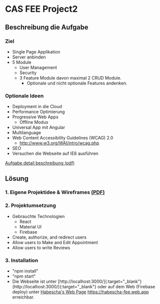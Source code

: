 # CAS FEE Project2

## Beschreibung die Aufgabe

### Ziel

-   Single Page Applikation
-   Server anbinden
-   5 Module
    -   User Management
    -   Security
    -   3 Feature Module davon maximal 2 CRUD Module.
        -   Optionale und nicht optionale Features andenken.

### Optionale Ideen

-   Deployment in die Cloud
-   Performance Optimierung
-   Progressive Web Apps
    -   Offline Modus
-   Universal App mit Angular
-   Multilanguage
-   Web Content Accessibility Guidelines (WCAG) 2.0
    -   http://www.w3.org/WAI/intro/wcag.php
-   SEO
-   Versuchen die Webseite auf IE8 ausführen

[Aufgabe detail beschreibung (pdf)](Projekt2-beschreibung.pdf)

## Lösung

### 1. Eigene Projektidee & Wireframes [(PDF)](Projekidee-und-Mockups-Dokumentation.pdf)

### 2. Projektumsetzung

-   Gebrauchte Technologien
    -   React
    -   Material UI
    -   Firebase
-   Create, authorize, and redirect users
-   Allow users to Make and Edit Appointment
-   Allow users to write Reviews

### 3. Installation

-   "npm install"
-   "npm start"
-   Die Webseite ist unter [http://localhost:3000/]{:target="_blank"}(http://localhost:3000/){:target="_blank"} oder auf dem Web (Firebase deploy) unter <a href="https://habescha-fee.web.app" target="_blank" rel="noopener">Habescha's Web Page</a>  https://habescha-fee.web.app erreichbar.

